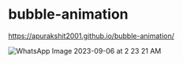 # bubble-animation
https://apurakshit2001.github.io/bubble-animation/

![WhatsApp Image 2023-09-06 at 2 23 21 AM](https://github.com/apurakshit2001/bubble-animation/assets/128841242/517b6497-be62-4b5c-a152-07e75eb15d0e)

